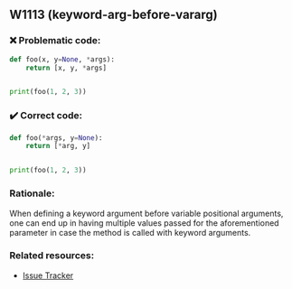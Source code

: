 ## W1113 (keyword-arg-before-vararg)

### :x: Problematic code:

```python
def foo(x, y=None, *args):
    return [x, y, *args]


print(foo(1, 2, 3))
```

### :heavy_check_mark: Correct code:

```python
def foo(*args, y=None):
    return [*arg, y]


print(foo(1, 2, 3))
```

### Rationale:

When defining a keyword argument before variable positional arguments, one
can end up in having multiple values passed for the aforementioned parameter
in case the method is called with keyword arguments.

### Related resources:

- [Issue Tracker](https://github.com/PyCQA/pylint/issues?q=is%3Aissue+%22keyword-arg-before-vararg%22+OR+%22W1113%22)
